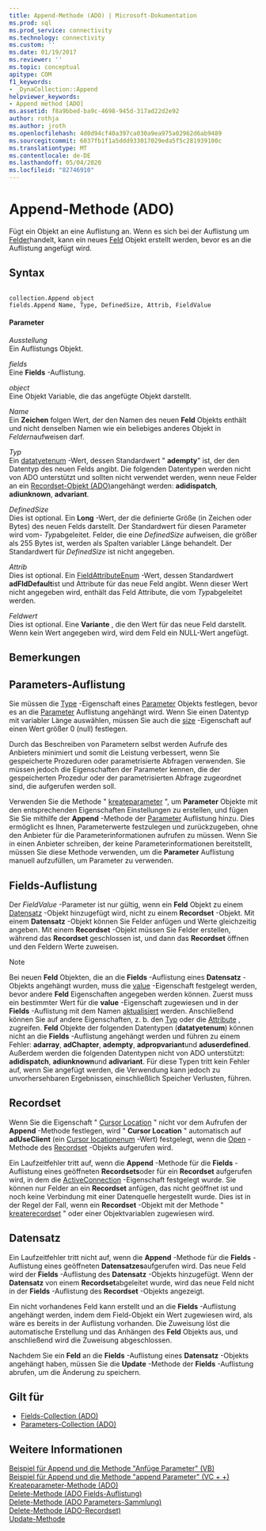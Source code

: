 ```yaml
---
title: Append-Methode (ADO) | Microsoft-Dokumentation
ms.prod: sql
ms.prod_service: connectivity
ms.technology: connectivity
ms.custom: ''
ms.date: 01/19/2017
ms.reviewer: ''
ms.topic: conceptual
apitype: COM
f1_keywords:
- _DynaCollection::Append
helpviewer_keywords:
- Append method [ADO]
ms.assetid: f8a9bbed-ba9c-4698-945d-317ad22d2e92
author: rothja
ms.author: jroth
ms.openlocfilehash: 4d0d94cf40a397ca030a9ea975a02962d6ab9489
ms.sourcegitcommit: 6037fb1f1a5ddd933017029eda5f5c281939100c
ms.translationtype: MT
ms.contentlocale: de-DE
ms.lasthandoff: 05/04/2020
ms.locfileid: "82746910"
---
```

# <a name="append-method-ado"></a>Append-Methode (ADO)
Fügt ein Objekt an eine Auflistung an. Wenn es sich bei der Auflistung um [Felder](../../../ado/reference/ado-api/fields-collection-ado.md)handelt, kann ein neues [Feld](../../../ado/reference/ado-api/field-object.md) Objekt erstellt werden, bevor es an die Auflistung angefügt wird.  
  
## <a name="syntax"></a>Syntax  
  
```  
  
collection.Append object  
fields.Append Name, Type, DefinedSize, Attrib, FieldValue  
```  
  
#### <a name="parameters"></a>Parameter  
 *Ausstellung*  
 Ein Auflistungs Objekt.  
  
 *fields*  
 Eine **Fields** -Auflistung.  
  
 *object*  
 Eine Objekt Variable, die das angefügte Objekt darstellt.  
  
 *Name*  
 Ein **Zeichen** folgen Wert, der den Namen des neuen **Feld** Objekts enthält und nicht denselben Namen wie ein beliebiges anderes Objekt in *Feldern*aufweisen darf.  
  
 *Typ*  
 Ein [datatyetenum](../../../ado/reference/ado-api/datatypeenum.md) -Wert, dessen Standardwert " **adempty**" ist, der den Datentyp des neuen Felds angibt. Die folgenden Datentypen werden nicht von ADO unterstützt und sollten nicht verwendet werden, wenn neue Felder an ein [Recordset-Objekt (ADO)](../../../ado/reference/ado-api/recordset-object-ado.md)angehängt werden: **adidispatch**, **adiunknown**, **advariant**.  
  
 *DefinedSize*  
 Dies ist optional. Ein **Long** -Wert, der die definierte Größe (in Zeichen oder Bytes) des neuen Felds darstellt. Der Standardwert für diesen Parameter wird vom- *Typ*abgeleitet. Felder, die eine *DefinedSize* aufweisen, die größer als 255 Bytes ist, werden als Spalten variabler Länge behandelt. Der Standardwert für *DefinedSize* ist nicht angegeben.  
  
 *Attrib*  
 Dies ist optional. Ein [FieldAttributeEnum](../../../ado/reference/ado-api/fieldattributeenum.md) -Wert, dessen Standardwert **adFldDefault**ist und Attribute für das neue Feld angibt. Wenn dieser Wert nicht angegeben wird, enthält das Feld Attribute, die vom *Typ*abgeleitet werden.  
  
 *Feldwert*  
 Dies ist optional. Eine **Variante** , die den Wert für das neue Feld darstellt. Wenn kein Wert angegeben wird, wird dem Feld ein NULL-Wert angefügt.  
  
## <a name="remarks"></a>Bemerkungen  
  
## <a name="parameters-collection"></a>Parameters-Auflistung  
 Sie müssen die [Type](../../../ado/reference/ado-api/type-property-ado.md) -Eigenschaft eines [Parameter](../../../ado/reference/ado-api/parameter-object.md) Objekts festlegen, bevor es an die [Parameter](../../../ado/reference/ado-api/parameters-collection-ado.md) Auflistung angehängt wird. Wenn Sie einen Datentyp mit variabler Länge auswählen, müssen Sie auch die [size](../../../ado/reference/ado-api/size-property-ado-parameter.md) -Eigenschaft auf einen Wert größer 0 (null) festlegen.  
  
 Durch das Beschreiben von Parametern selbst werden Aufrufe des Anbieters minimiert und somit die Leistung verbessert, wenn Sie gespeicherte Prozeduren oder parametrisierte Abfragen verwenden. Sie müssen jedoch die Eigenschaften der Parameter kennen, die der gespeicherten Prozedur oder der parametrisierten Abfrage zugeordnet sind, die aufgerufen werden soll.  
  
 Verwenden Sie die Methode " [kreateparameter](../../../ado/reference/ado-api/createparameter-method-ado.md) ", um **Parameter** Objekte mit den entsprechenden Eigenschaften Einstellungen zu erstellen, und fügen Sie Sie mithilfe der **Append** -Methode der [Parameter](../../../ado/reference/ado-api/parameters-collection-ado.md) Auflistung hinzu. Dies ermöglicht es Ihnen, Parameterwerte festzulegen und zurückzugeben, ohne den Anbieter für die Parameterinformationen aufrufen zu müssen. Wenn Sie in einen Anbieter schreiben, der keine Parameterinformationen bereitstellt, müssen Sie diese Methode verwenden, um die **Parameter** Auflistung manuell aufzufüllen, um Parameter zu verwenden.  
  
## <a name="fields-collection"></a>Fields-Auflistung  
 Der *FieldValue* -Parameter ist nur gültig, wenn ein **Feld** Objekt zu einem [Datensatz](../../../ado/reference/ado-api/record-object-ado.md) -Objekt hinzugefügt wird, nicht zu einem **Recordset** -Objekt. Mit einem **Datensatz** -Objekt können Sie Felder anfügen und Werte gleichzeitig angeben. Mit einem **Recordset** -Objekt müssen Sie Felder erstellen, während das **Recordset** geschlossen ist, und dann das **Recordset** öffnen und den Feldern Werte zuweisen.  
  
> [!NOTE]
>  Bei neuen **Feld** Objekten, die an die **Fields** -Auflistung eines **Datensatz** -Objekts angehängt wurden, muss die [value](../../../ado/reference/ado-api/value-property-ado.md) -Eigenschaft festgelegt werden, bevor andere **Feld** Eigenschaften angegeben werden können. Zuerst muss ein bestimmter Wert für die **value** -Eigenschaft zugewiesen und in der **Fields** -Auflistung mit dem Namen [aktualisiert](../../../ado/reference/ado-api/update-method.md) werden. Anschließend können Sie auf andere Eigenschaften, z. b. den [Typ](../../../ado/reference/ado-api/type-property-ado.md) oder die [Attribute](../../../ado/reference/ado-api/attributes-property-ado.md) , zugreifen. **Feld** Objekte der folgenden Datentypen (**datatyetenum**) können nicht an die **Fields** -Auflistung angehängt werden und führen zu einem Fehler: **adarray**, **adChapter**, **adempty**, **adpropvariant**und **aduserdefined**. Außerdem werden die folgenden Datentypen nicht von ADO unterstützt: **adidispatch**, **adiunknown**und **adivariant**. Für diese Typen tritt kein Fehler auf, wenn Sie angefügt werden, die Verwendung kann jedoch zu unvorhersehbaren Ergebnissen, einschließlich Speicher Verlusten, führen.  
  
## <a name="recordset"></a>Recordset  
 Wenn Sie die Eigenschaft " [Cursor Location](../../../ado/reference/ado-api/cursorlocation-property-ado.md) " nicht vor dem Aufrufen der **Append** -Methode festlegen, wird " **Cursor Location** " automatisch auf **adUseClient** (ein [Cursor locationenum](../../../ado/reference/ado-api/cursorlocationenum.md) -Wert) festgelegt, wenn die [Open](../../../ado/reference/ado-api/open-method-ado-recordset.md) -Methode des [Recordset](../../../ado/reference/ado-api/recordset-object-ado.md) -Objekts aufgerufen wird.  
  
 Ein Laufzeitfehler tritt auf, wenn die **Append** -Methode für die **Fields** -Auflistung eines geöffneten **Recordsets**oder für ein **Recordset** aufgerufen wird, in dem die [ActiveConnection](../../../ado/reference/ado-api/activeconnection-property-ado.md) -Eigenschaft festgelegt wurde. Sie können nur Felder an ein **Recordset** anfügen, das nicht geöffnet ist und noch keine Verbindung mit einer Datenquelle hergestellt wurde. Dies ist in der Regel der Fall, wenn ein **Recordset** -Objekt mit der Methode " [kreaterecordset](../../../ado/reference/rds-api/createrecordset-method-rds.md) " oder einer Objektvariablen zugewiesen wird.  
  
## <a name="record"></a>Datensatz  
 Ein Laufzeitfehler tritt nicht auf, wenn die **Append** -Methode für die **Fields** -Auflistung eines geöffneten **Datensatzes**aufgerufen wird. Das neue Feld wird der **Fields** -Auflistung des **Datensatz** -Objekts hinzugefügt. Wenn der **Datensatz** von einem **Recordset**abgeleitet wurde, wird das neue Feld nicht in der **Fields** -Auflistung des **Recordset** -Objekts angezeigt.  
  
 Ein nicht vorhandenes Feld kann erstellt und an die **Fields** -Auflistung angehängt werden, indem dem Field-Objekt ein Wert zugewiesen wird, als wäre es bereits in der Auflistung vorhanden. Die Zuweisung löst die automatische Erstellung und das Anhängen des **Feld** Objekts aus, und anschließend wird die Zuweisung abgeschlossen.  
  
 Nachdem Sie ein **Feld** an die **Fields** -Auflistung eines **Datensatz** -Objekts angehängt haben, müssen Sie die **Update** -Methode der **Fields** -Auflistung abrufen, um die Änderung zu speichern.  
  
## <a name="applies-to"></a>Gilt für  
  
- [Fields-Collection (ADO)](../../../ado/reference/ado-api/fields-collection-ado.md)  
- [Parameters-Collection (ADO)](../../../ado/reference/ado-api/parameters-collection-ado.md)  
  
## <a name="see-also"></a>Weitere Informationen  
 [Beispiel für Append und die Methode "Anfüge Parameter" (VB)](../../../ado/reference/ado-api/append-and-createparameter-methods-example-vb.md)   
 [Beispiel für Append und die Methode "append Parameter" (VC + +)](../../../ado/reference/ado-api/append-and-createparameter-methods-example-vc.md)   
 [Kreateparameter-Methode (ADO)](../../../ado/reference/ado-api/createparameter-method-ado.md)   
 [Delete-Methode (ADO Fields-Auflistung)](../../../ado/reference/ado-api/delete-method-ado-fields-collection.md)   
 [Delete-Methode (ADO Parameters-Sammlung)](../../../ado/reference/ado-api/delete-method-ado-parameters-collection.md)   
 [Delete-Methode (ADO-Recordset)](../../../ado/reference/ado-api/delete-method-ado-recordset.md)   
 [Update-Methode](../../../ado/reference/ado-api/update-method.md)
